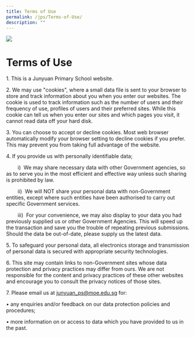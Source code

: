 ```yaml
---
title: Terms of Use
permalink: /jps/Terms-of-Use/
description: ""
---
```

![](/images/banner.gif)

Terms of Use
============

1\. This is a Junyuan Primary School website.

2\. We may use "cookies", where a small data file is sent to your browser to store and track information about you when you enter our websites. The cookie is used to track information such as the number of users and their frequency of use, profiles of users and their preferred sites. While this cookie can tell us when you enter our sites and which pages you visit, it cannot read data off your hard disk.

3\. You can choose to accept or decline cookies. Most web browser automatically modify your browser setting to decline cookies if you prefer. This may prevent you from taking full advantage of the website.

4\. If you provide us with personally identifiable data;

        i)  We may share necessary data with other Government agencies, so as to serve you in the most efficient and effective way unless such sharing is prohibited by law.

  

  

        ii)  We will NOT share your personal data with non-Government entities, except where such entities have been authorised to carry out specific Government services.

  

  

        iii)  For your convenience, we may also display to your data you had previously supplied us or other Government Agencies. This will speed up the transaction and save you the trouble of repeating previous submissions. Should the data be out-of-date, please supply us the latest data.
				

5\. To safeguard your personal data, all electronics storage and transmission of personal data is secured with appropriate security technologies.

6\. This site may contain links to non-Government sites whose data protection and privacy practices may differ from ours. We are not responsible for the content and privacy practices of these other websites and encourage you to consult the privacy notices of those sites.

7\. Please email us at [junyuan\_ps@moe.edu.sg](mailto:junyuan_ps@moe.edu.sg) for:

• any enquiries and/or feedback on our data protection policies and procedures;

• more information on or access to data which you have provided to us in the past.